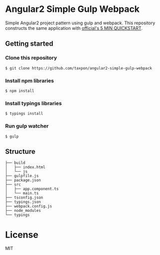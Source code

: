 # Angular2 Simple Gulp Webpack

Simple Angular2 project pattern using gulp and webpack. This repository constructs the same application with [official's 5 MIN QUICKSTART](https://angular.io/docs/ts/latest/quickstart.html).  

## Getting started

### Clone this repository
```shell
$ git clone https://github.com/taxpon/angular2-simple-gulp-webpack
```
### Install npm libraries
```shell
$ npm install
```
### Install typings libraries
```shell
$ typings install
```
### Run gulp watcher
```shell
$ gulp
```

## Structure
```
├── build
│   ├── index.html
│   └── js
├── gulpfile.js
├── package.json
├── src
│   ├── app.component.ts
│   └── main.ts
├── tsconfig.json
├── typings.json
├── webpack.config.js
├── node_modules
└── typings
```

# License
MIT

